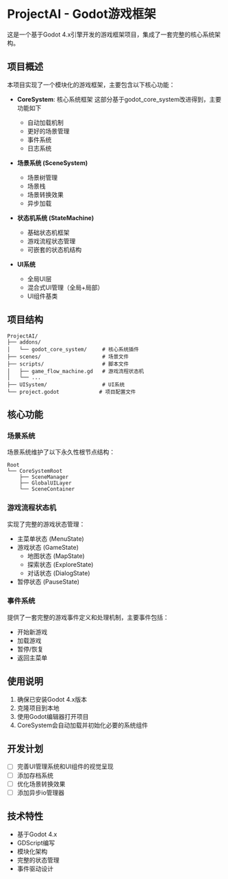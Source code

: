 # ProjectAI - Godot游戏框架

这是一个基于Godot 4.x引擎开发的游戏框架项目，集成了一套完整的核心系统架构。

## 项目概述

本项目实现了一个模块化的游戏框架，主要包含以下核心功能：

- **CoreSystem**: 核心系统框架
这部分基于godot_core_system改进得到，主要功能如下
  - 自动加载机制
  - 更好的场景管理
  - 事件系统
  - 日志系统

- **场景系统 (SceneSystem)**
  - 场景树管理
  - 场景栈
  - 场景转换效果
  - 异步加载

- **状态机系统 (StateMachine)**
  - 基础状态机框架
  - 游戏流程状态管理
  - 可嵌套的状态机结构

- **UI系统**
  - 全局UI层
  - 混合式UI管理（全局+局部）
  - UI组件基类

## 项目结构

```
ProjectAI/
├── addons/
│   └── godot_core_system/     # 核心系统插件
├── scenes/                    # 场景文件
├── scripts/                   # 脚本文件
│   ├── game_flow_machine.gd   # 游戏流程状态机
│   └── ...
├── UISystem/                  # UI系统
└── project.godot             # 项目配置文件
```

## 核心功能

### 场景系统

场景系统维护了以下永久性根节点结构：

```
Root
└── CoreSystemRoot
    ├── SceneManager
    ├── GlobalUILayer
    └── SceneContainer
```

### 游戏流程状态机

实现了完整的游戏状态管理：

- 主菜单状态 (MenuState)
- 游戏状态 (GameState)
  - 地图状态 (MapState)
  - 探索状态 (ExploreState)
  - 对话状态 (DialogState)
- 暂停状态 (PauseState)

### 事件系统

提供了一套完整的游戏事件定义和处理机制，主要事件包括：

- 开始新游戏
- 加载游戏
- 暂停/恢复
- 返回主菜单

## 使用说明

1. 确保已安装Godot 4.x版本
2. 克隆项目到本地
3. 使用Godot编辑器打开项目
4. CoreSystem会自动加载并初始化必要的系统组件

## 开发计划

- [ ] 完善UI管理系统和UI组件的视觉呈现
- [ ] 添加存档系统
- [ ] 优化场景转换效果
- [ ] 添加异步io管理器

## 技术特性

- 基于Godot 4.x
- GDScript编写
- 模块化架构
- 完整的状态管理
- 事件驱动设计 
